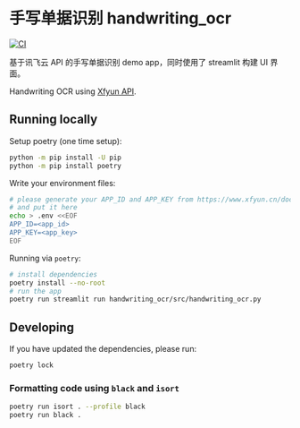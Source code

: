 # 手写单据识别 handwriting_ocr

[![CI](https://github.com/Blacklake-Tech/handwriting_ocr/actions/workflows/ci.yml/badge.svg)](https://github.com/Blacklake-Tech/handwriting_ocr/actions/workflows/ci.yml)

基于讯飞云 API 的手写单据识别 demo app，同时使用了 streamlit 构建 UI 界面。

Handwriting OCR using [Xfyun API](https://www.xfyun.cn/doc/words/wordRecg/API.html).

## Running locally

Setup poetry (one time setup):

```bash
python -m pip install -U pip
python -m pip install poetry
```

Write your environment files:

```bash
# please generate your APP_ID and APP_KEY from https://www.xfyun.cn/doc/platform/quickguide.html
# and put it here
echo > .env <<EOF
APP_ID=<app_id>
APP_KEY=<app_key>
EOF
```

Running via `poetry`:

```bash
# install dependencies
poetry install --no-root
# run the app
poetry run streamlit run handwriting_ocr/src/handwriting_ocr.py
```

## Developing

If you have updated the dependencies, please run:

```bash
poetry lock
```

### Formatting code using `black` and `isort`

```bash
poetry run isort . --profile black
poetry run black .
```

